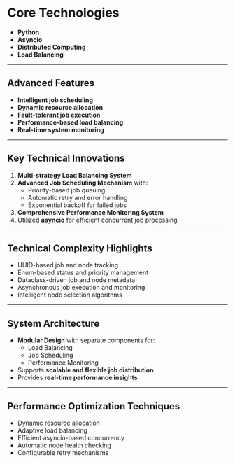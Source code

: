 # Core Technologies
- **Python**
- **Asyncio**
- **Distributed Computing**
- **Load Balancing**

---

## Advanced Features
- **Intelligent job scheduling**
- **Dynamic resource allocation**
- **Fault-tolerant job execution**
- **Performance-based load balancing**
- **Real-time system monitoring**

---

## Key Technical Innovations
1. **Multi-strategy Load Balancing System**
2. **Advanced Job Scheduling Mechanism** with:
   - Priority-based job queuing
   - Automatic retry and error handling
   - Exponential backoff for failed jobs
3. **Comprehensive Performance Monitoring System**
4. Utilized **asyncio** for efficient concurrent job processing

---

## Technical Complexity Highlights
- UUID-based job and node tracking
- Enum-based status and priority management
- Dataclass-driven job and node metadata
- Asynchronous job execution and monitoring
- Intelligent node selection algorithms

---

## System Architecture
- **Modular Design** with separate components for:
  - Load Balancing
  - Job Scheduling
  - Performance Monitoring
- Supports **scalable and flexible job distribution**
- Provides **real-time performance insights**

---

## Performance Optimization Techniques
- Dynamic resource allocation
- Adaptive load balancing
- Efficient asyncio-based concurrency
- Automatic node health checking
- Configurable retry mechanisms